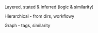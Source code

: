 Layered, stated & inferred (logic & similarity)

Hierarchical - from dirs, workflowy

Graph - tags, similarity
